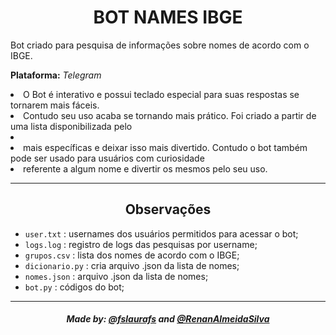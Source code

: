 <h1 align='center'>BOT NAMES IBGE</h1>
<p>Bot criado para pesquisa de informações sobre nomes de acordo com o IBGE.</p>
<p><b>Plataforma:</b> <i>Telegram</i></p>

<p>
   <li>O Bot é interativo e possui teclado especial para suas respostas se tornarem mais fáceis.</li>
   <li>Contudo seu uso acaba se tornando mais prático. Foi criado a partir de uma lista disponibilizada pelo</li>
   <li><próprio IBGE e pode ser facilmente atualizado após uma troca de nova lista. Seu intuito e auxiliar buscas</li>
   <li>mais específicas e deixar isso mais divertido. Contudo o bot também pode ser usado para usuários com curiosidade</li>
   <li>referente a algum nome e divertir os mesmos pelo seu uso.</li>
</p>


<hr>

<h2 align='center'>Observações</h2>
  <p>
    <ul>
      <li><code>user.txt</code> : usernames dos usuários permitidos para acessar o bot;</li>
      <li><code>logs.log</code> : registro de logs das pesquisas por username;</li>
      <li><code>grupos.csv</code> : lista dos nomes de acordo com o IBGE;</li>
      <li><code>dicionario.py</code> : cria arquivo .json da lista de nomes;</li>
      <li><code>nomes.json</code> :  arquivo .json da lista de nomes;</li>
      <li><code>bot.py</code> : códigos do bot;</li>
    </ul>
  </p>
  
  <hr>
  
  <h5 align='center'>Made by: <a href="https://github.com/fslaurafs">@fslaurafs</a> and <a href="https://github.com/RenanAlmeidaSilva">@RenanAlmeidaSilva</a></h5>
